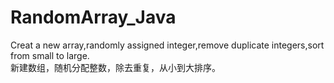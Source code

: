# RandomArray_Java
Creat a new array,randomly assigned integer,remove duplicate integers,sort from small to large.<br>
新建数组，随机分配整数，除去重复，从小到大排序。
